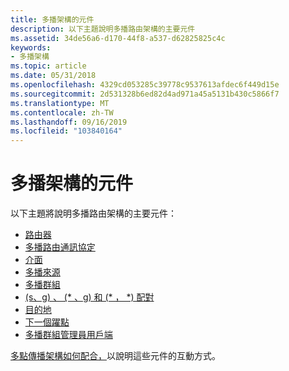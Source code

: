 ```yaml
---
title: 多播架構的元件
description: 以下主題說明多播路由架構的主要元件
ms.assetid: 34de56a6-d170-44f8-a537-d62825825c4c
keywords:
- 多播架構
ms.topic: article
ms.date: 05/31/2018
ms.openlocfilehash: 4329cd053285c39778c9537613afdec6f449d15e
ms.sourcegitcommit: 2d531328b6ed82d4ad971a45a5131b430c5866f7
ms.translationtype: MT
ms.contentlocale: zh-TW
ms.lasthandoff: 09/16/2019
ms.locfileid: "103840164"
---
```

# <a name="components-of-the-multicast-architecture"></a>多播架構的元件

以下主題將說明多播路由架構的主要元件：

-   [路由器](router.md)
-   [多播路由通訊協定](multicast-routing-protocol.md)
-   [介面](interface.md)
-   [多播來源](multicast-source.md)
-   [多播群組](multicast-group.md)
-   [ (s、g) 、 (\* 、g) 和 (\* ， \*) 配對](-s-g-g-and-pairs.md)
-   [目的地](destination.md)
-   [下一個躍點](next-hop.md)
-   [多播群組管理員用戶端](multicast-group-manager-client.md)

[多點傳播架構如何配合，](how-the-multicast-architecture-fits-together.md)以說明這些元件的互動方式。

 

 




